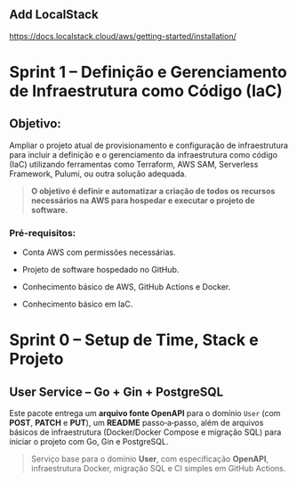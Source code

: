 ## Add LocalStack

https://docs.localstack.cloud/aws/getting-started/installation/


# **Sprint 1 – Definição e Gerenciamento de Infraestrutura como Código (IaC)**

## Objetivo:
Ampliar o projeto atual de provisionamento e configuração de infraestrutura para incluir a definição e o gerenciamento da infraestrutura como código (IaC) utilizando ferramentas como Terraform, AWS SAM, Serverless Framework, Pulumi, ou outra solução adequada.

> **O objetivo é definir e automatizar a criação de todos os recursos necessários na AWS para hospedar e executar o projeto de software.**

### Pré-requisitos:

* Conta AWS com permissões necessárias.

* Projeto de software hospedado no GitHub.

* Conhecimento básico de AWS, GitHub Actions e Docker.

* Conhecimento básico em IaC.


# **Sprint 0 – Setup de Time, Stack e Projeto**

## User Service – Go + Gin + PostgreSQL

Este pacote entrega um **arquivo fonte OpenAPI** para o domínio `User` (com **POST**, **PATCH** e **PUT**), um **README** passo‑a‑passo, além de arquivos básicos de infraestrutura (Docker/Docker Compose e migração SQL) para iniciar o projeto com Go, Gin e PostgreSQL.

> Serviço base para o domínio **User**, com especificação **OpenAPI**, infraestrutura Docker, migração SQL e CI simples em GitHub Actions.